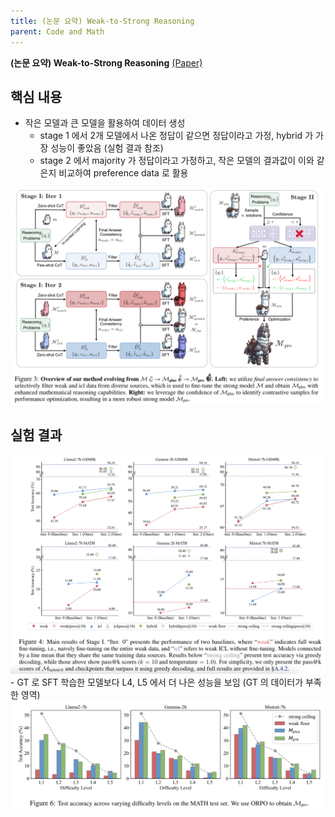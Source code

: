 ```yaml
---
title: (논문 요약) Weak-to-Strong Reasoning
parent: Code and Math
---
```


**(논문 요약) Weak-to-Strong Reasoning** [(Paper)](https://arxiv.org/pdf/2407.13647)

## 핵심 내용
- 작은 모델과 큰 모델을 활용하여 데이터 생성
  - stage 1 에서 2개 모델에서 나온 정답이 같으면 정답이라고 가정, hybrid 가 가장 성능이 좋았음 (실험 결과 참조) 
  - stage 2 에서 majority 가 정답이라고 가정하고, 작은 모델의 결과값이 이와 같은지 비교하여 preference data 로 활용   
<img src="/data/papers/weaktostrong/concept.png" width="800" />

## 실험 결과
<img src="/data/papers/weaktostrong/result.png" width="800" />
- GT 로 SFT 학습한 모델보다 L4, L5 에서 더 나은 성능을 보임 (GT 의 데이터가 부족한 영역)  
<img src="/data/papers/weaktostrong/result2.png" width="800" />

